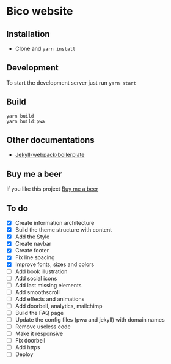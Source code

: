 # Bico website

## Installation
* Clone and `yarn install`

## Development

To start the development server just run  `yarn start`

## Build
```
yarn build
yarn build:pwa
```

## Other documentations
* [Jekyll-webpack-boilerplate](https://github.com/sandoche/Jekyll-webpack-boilerplate)

## Buy me a beer
If you like this project [Buy me a beer](https://paypal.me/kanbanote)

## To do
- [x] Create information architecture
- [x] Build the theme structure with content
- [x] Add the Style
- [x] Create navbar
- [x] Create footer
- [x] Fix line spacing
- [x] Improve fonts, sizes and colors
- [ ] Add book illustration
- [ ] Add social icons
- [ ] Add last missing elements
- [ ] Add smoothscroll
- [ ] Add effects and animations
- [ ] Add doorbell, analytics, mailchimp
- [ ] Build the FAQ page
- [ ] Update the config files (pwa and jekyll) with domain names
- [ ] Remove useless code
- [ ] Make it responsive
- [ ] Fix doorbell
- [ ] Add https
- [ ] Deploy
